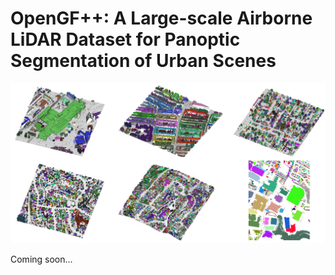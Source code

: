 # OpenGF++: A Large-scale Airborne LiDAR Dataset for Panoptic Segmentation of Urban Scenes

![Image](OpenGF2_Inst.png)

Coming soon...
